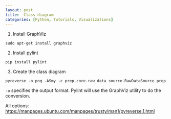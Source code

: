 ```yaml
---
layout: post
title:  Class diagram
categories: [Python, Tutorials, Visualizations]
---
```


1. Install GraphViz
```
sudo apt-get install graphviz
```

2. Install pylint
```
pip install pylint
```

3. Create the class diagram
```
pyreverse -o png -ASmy -c prep.core.raw_data_source.RawDataSource prep
```

`-o` specifies the output format. Pylint will use the GraphViz utility to do the conversion.

All options: https://manpages.ubuntu.com/manpages/trusty/man1/pyreverse.1.html